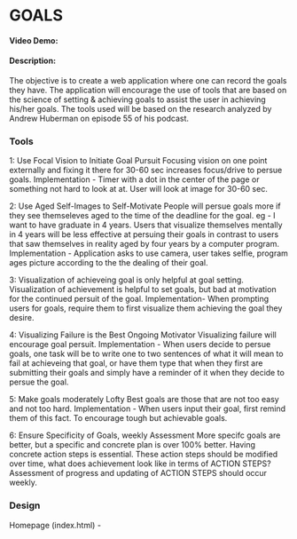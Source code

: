# GOALS
#### Video Demo: <URL here>
#### Description:

The objective is to create a web application where one can record the goals they have. 
The application will encourage the use of tools that are based on the science of setting & achieving goals to assist the user in achieving his/her goals.
The tools used will be based on the research analyzed by Andrew Huberman on episode 55 of his podcast. 

### Tools 
1: Use Focal Vision to Initiate Goal Pursuit
Focusing vision on one point externally and fixing it there for 30-60 sec increases focus/drive to persue goals. 
Implementation - Timer with a dot in the center of the page or something not hard to look at at. User will look at image for 30-60 sec. 

2: Use Aged Self-Images to Self-Motivate
People will persue goals more if they see themseleves aged to the time of the deadline for the goal. 
eg - I want to have graduate in 4 years. Users that visualize themselves mentally in 4 years will be less effective at persuing their goals in contrast to users that 
saw themselves in reality aged by four years by a computer program. 
Implementation - Application asks to use camera, user takes selfie, program ages picture according to the the dealing of their goal. 

3: Visualization of achieveing goal is only helpful at goal setting. 
Visualization of achievement is helpful to set goals, but bad at motivation for the continued persuit of the goal. 
Implementation- When prompting users for goals, require them to first visualize them achieving the goal they desire.

4: Visualizing Failure is the Best Ongoing Motivator
Visualizing failure will encourage goal persuit.
Implementation - When users decide to persue goals, one task will be to write one to two sentences of what it will mean to fail at achieveing that goal, or
have them type that when they first are submitting their goals and simply have a reminder of it when they decide to persue the goal. 

5: Make goals moderately Lofty
Best goals are those that are not too easy and not too hard. 
Implementation - When users input their goal, first remind them of this fact. To encourage tough but achievable goals. 

6: Ensure Specificity of Goals, weekly Assessment
More specifc goals are better, but a specific and concrete plan is over 100% better. Having concrete action steps is essential. These action steps should be
modified over time, what does achievement look like in terms of ACTION STEPS? Assessment of progress and updating of ACTION STEPS should occur weekly. 


### Design


Homepage (index.html) - 